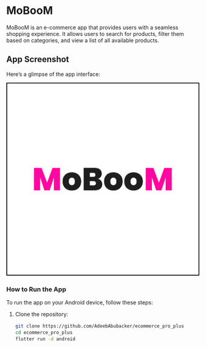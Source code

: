 # MoBooM

MoBooM is an e-commerce app that provides users with a seamless shopping experience. It allows users to search for products, filter them based on categories, and view a list of all available products.

## App Screenshot

Here’s a glimpse of the app interface:

<div style="text-align: center;">
  <img src="https://raw.githubusercontent.com/AdeebAbubacker/ecommerce_pro_plus/refs/heads/main/assets/Moboom.jpg" alt="MoBooM Screenshot" width="600" style="border: 2px solid black;">
</div>

### How to Run the App

To run the app on your Android device, follow these steps:

1. Clone the repository:

   ```bash
   git clone https://github.com/AdeebAbubacker/ecommerce_pro_plus
   cd ecommerce_pro_plus
   flutter run -d android
